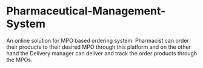 # Pharmaceutical-Management-System
An online solution for MPO based ordering system. Pharmacist can order their products to their desired MPO through this platform and on the other hand the Delivery manager can deliver and track the order products through the MPOs.

